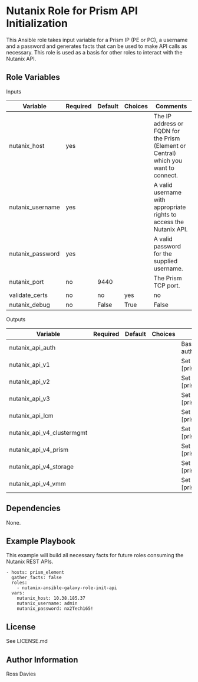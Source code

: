 Nutanix Role for Prism API Initialization
=========

This Ansible role takes input variable for a Prism IP (PE or PC), a username and a password and generates facts that can be used to make API calls as necessary. This role is used as a basis for other roles to interact with the Nutanix API.


Role Variables
--------------

Inputs

| Variable                 | Required | Default | Choices                   | Comments                                                                             |
|--------------------------|----------|---------|---------------------------|--------------------------------------------------------------------------------------|
| nutanix_host             | yes      |         |                           | The IP address or FQDN for the Prism (Element or Central) which you want to connect. |
| nutanix_username         | yes      |         |                           | A valid username with appropriate rights to access the Nutanix API.                  |
| nutanix_password         | yes      |         |                           | A valid password for the supplied username.                                          |
| nutanix_port             | no       | 9440    |                           | The Prism TCP port.                                                                  |
| validate_certs           | no       | no      | yes | no                  | Whether to check if Prism UI certificates are valid.                                 |
| nutanix_debug            | no       | False   | True | False              | Whether to output variable contents for debugging purposes.                          |


Outputs

| Variable                   | Required | Default | Choices                   | Comments                                                                    |
|----------------------------|----------|---------|---------------------------|-----------------------------------------------------------------------------|
| nutanix_api_auth           |          |         |                           | Base64 encoded string for be used for basic authentication                  |
| nutanix_api_v1             |          |         |                           | Set to https://[prism_ip]:[prism_port]/PrismGateway/services/rest/v1        |
| nutanix_api_v2             |          |         |                           | Set to https://[prism_ip]:[prism_port]/PrismGateway/services/rest/v2.0      |
| nutanix_api_v3             |          |         |                           | Set to https://[prism_ip]:[prism_port]/api/nutanix/v3                       |
| nutanix_api_lcm            |          |         |                           | Set to https://[prism_ip]:[prism_port]/lcm/v1.r0.b1                         |
| nutanix_api_v4_clustermgmt |          |         |                           | Set to https://[prism_ip]:[prism_port]/api/clustermgmt/v4.0.a1              |
| nutanix_api_v4_prism       |          |         |                           | Set to https://[prism_ip]:[prism_port]/api/prism/v4.0.a1                    |
| nutanix_api_v4_storage     |          |         |                           | Set to https://[prism_ip]:[prism_port]/api/storage/v4.0.a2                  |
| nutanix_api_v4_vmm         |          |         |                           | Set to https://[prism_ip]:[prism_port]/api/vmm/v4.0.a1                      |


Dependencies
------------

None.

Example Playbook
----------------

This example will build all necessary facts for future roles consuming the Nutanix REST APIs.

```
- hosts: prism_element
  gather_facts: false
  roles:
    - nutanix-ansible-galaxy-role-init-api
  vars:
    nutanix_host: 10.38.185.37
    nutanix_username: admin
    nutanix_password: nx2Tech165!
```

License
-------

See LICENSE.md

Author Information
------------------

Ross Davies
